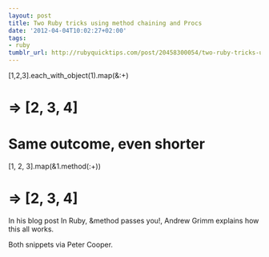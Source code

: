 ```yaml
---
layout: post
title: Two Ruby tricks using method chaining and Procs
date: '2012-04-04T10:02:27+02:00'
tags:
- ruby
tumblr_url: http://rubyquicktips.com/post/20458300054/two-ruby-tricks-using-method-chaining-and-procs
---
```


  [1,2,3].each_with_object(1).map(&:+)
# => [2, 3, 4]

# Same outcome, even shorter
[1, 2, 3].map(&1.method(:+))
# => [2, 3, 4]


In his blog post In Ruby, &method passes you!, Andrew Grimm explains how this all works.

Both snippets via Peter Cooper.
